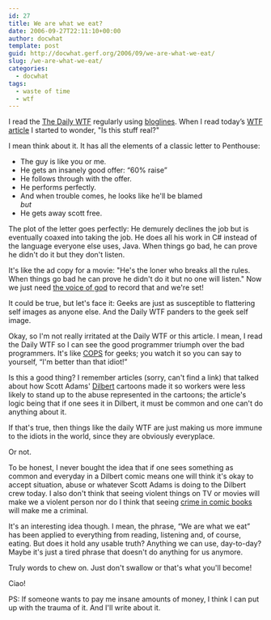 ```yaml
---
id: 27
title: We are what we eat?
date: 2006-09-27T22:11:10+00:00
author: docwhat
template: post
guid: http://docwhat.gerf.org/2006/09/we-are-what-we-eat/
slug: /we-are-what-we-eat/
categories:
  - docwhat
tags:
  - waste of time
  - wtf
---
```

I read the [The Daily WTF](http://thedailywtf.com/) regularly using [bloglines](http://bloglines.com/). When I read today’s [WTF article](http://thedailywtf.com/forums/thread/93418.aspx) I started to wonder, "Is this stuff real?"

I mean think about it. It has all the elements of a classic letter to Penthouse:

-   The guy is like you or me.
-   He gets an insanely good offer: “60% raise”
-   He follows through with the offer.
-   He performs perfectly.
-   And when trouble comes, he looks like he'll be blamed  
    *but*
-   He gets away scott free.

The plot of the letter goes perfectly: He demurely declines the job but is eventually coaxed into taking the job. He does all his work in C\# instead of the language everyone else uses, Java. When things go bad, he can prove he didn't do it but they don't listen.

It's like the ad copy for a movie: "He's the loner who breaks all the rules. When things go bad he can prove he didn't do it but no one will listen." Now we just need [the voice of god](http://en.wikipedia.org/wiki/Don_LaFontaine) to record that and we're set!

It could be true, but let's face it: Geeks are just as susceptible to flattering self images as anyone else. And the Daily WTF panders to the geek self image.

Okay, so I'm not really irritated at the Daily WTF or this article. I mean, I read the Daily WTF so I can see the good programmer triumph over the bad programmers. It's like [COPS](http://en.wikipedia.org/wiki/COPS) for geeks; you watch it so you can say to yourself, “I'm better than that idiot!”

Is this a good thing? I remember articles (sorry, can't find a link) that talked about how Scott Adams' [Dilbert](http://en.wikipedia.org/wiki/Dilbert) cartoons made it so workers were less likely to stand up to the abuse represented in the cartoons; the article's logic being that if one sees it in Dilbert, it must be common and one can't do anything about it.

If that's true, then things like the daily WTF are just making us more immune to the idiots in the world, since they are obviously everyplace.

Or not.

To be honest, I never bought the idea that if one sees something as common and everyday in a Dilbert comic means one will think it's okay to accept situation, abuse or whatever Scott Adams is doing to the Dilbert crew today. I also don't think that seeing violent things on TV or movies will make we a violent person nor do I think that seeing [crime in comic books](http://en.wikipedia.org/wiki/Comics_Code_Authority) will make me a criminal.

It's an interesting idea though. I mean, the phrase, “We are what we eat” has been applied to everything from reading, listening and, of course, eating. But does it hold any usable truth? Anything we can use, day-to-day? Maybe it's just a tired phrase that doesn't do anything for us anymore.

Truly words to chew on. Just don't swallow or that's what you'll become!

Ciao!

PS: If someone wants to pay me insane amounts of money, I think I can put up with the trauma of it. And I'll write about it.
